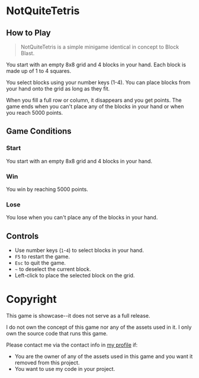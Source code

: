 # NotQuiteTetris
## How to Play
> NotQuiteTetris is a simple minigame identical in concept to Block Blast.

You start with an empty 8x8 grid and 4 blocks in your hand.
Each block is made up of 1 to 4 squares.

You select blocks using your number keys (1-4).
You can place blocks from your hand onto the grid as long as they fit.

When you fill a full row or column, it disappears and you get points.
The game ends when you can't place any of the blocks in your hand
or when you reach 5000 points.



## Game Conditions
### Start
You start with an empty 8x8 grid and 4 blocks in your hand.

### Win
You win by reaching 5000 points.

### Lose
You lose when you can't place any of the blocks in your hand.



## Controls
- Use number keys (`1`-`4`) to select blocks in your hand.
- `F5` to restart the game.
- `Esc` to quit the game.
- `~` to deselect the current block.
- Left-click to place the selected block on the grid.



# Copyright
This game is showcase--it does not serve as a full release.

I do not own the concept of this game nor any of the assets used in it.
I only own the source code that runs this game.

Please contact me via the contact info in [my profile](https://github.com/DefinitelyRus) if:
- You are the owner of any of the assets used in this game and you
want it removed from this project.
- You want to use my code in your project.